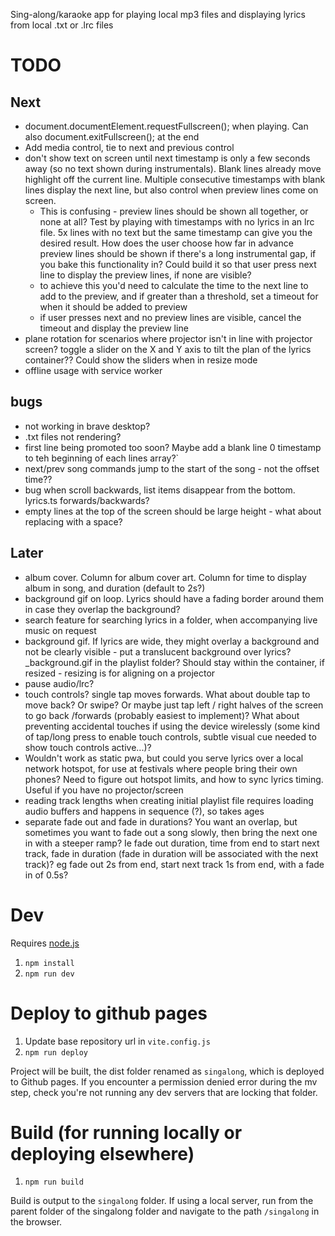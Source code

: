 Sing-along/karaoke app for playing local mp3 files and displaying lyrics from local .txt or .lrc files

# TODO

## Next
- document.documentElement.requestFullscreen(); when playing. Can also document.exitFullscreen(); at the end
- Add media control, tie to next and previous control
- don't show text on screen until next timestamp is only a few seconds away (so no text shown during instrumentals). Blank lines already move highlight off the current line. Multiple consecutive timestamps with blank lines display the next line, but also control when preview lines come on screen.  
  - This is confusing - preview lines should be shown all together, or none at all? Test by playing with timestamps with no lyrics in an lrc file. 5x lines with no text but the same timestamp can give you the desired result. How does the user choose how far in advance preview lines should be shown if there's a long instrumental gap, if you bake this functionality in? Could build it so that user press next line to display the preview lines, if none are visible?
  - to achieve this you'd need to calculate the time to the next line to add to the preview, and if greater than a threshold, set a timeout for when it should be added to preview
  - if user presses next and no preview lines are visible, cancel the timeout and display the preview line
- plane rotation for scenarios where projector isn't in line with projector screen? toggle a slider on the X and Y axis to tilt the plan of the lyrics container?? Could show the sliders when in resize mode
- offline usage with service worker

## bugs
- not working in brave desktop?
- .txt files not rendering?
- first line being promoted too soon? Maybe add a blank line 0 timestamp to teh beginning of each lines array?`
- next/prev song commands jump to the start of the song - not the offset time??
- bug when scroll backwards, list items disappear from the bottom. lyrics.ts forwards/backwards?
- empty lines at the top of the screen should be large height - what about replacing with a space?

## Later
- album cover. Column for album cover art. Column for time to display album in song, and duration (default to 2s?)
- background gif on loop. Lyrics should have a fading border around them in case they overlap the background?
- search feature for searching lyrics in a folder, when accompanying live music on request
- background gif. If lyrics are wide, they might overlay a background and not be clearly visible - put a translucent background over lyrics? _background.gif in the playlist folder? Should stay within the container, if resized - resizing is for aligning on a projector
- pause audio/lrc?
- touch controls? single tap moves forwards. What about double tap to move back? Or swipe? Or maybe just tap left / right halves of the screen to go back /forwards (probably easiest to implement)? What about preventing accidental touches if using the device wirelessly (some kind of tap/long press to enable touch controls, subtle visual cue needed to show touch controls active...)?
- Wouldn't work as static pwa, but could you serve lyrics over a local network hotspot, for use at festivals where people bring their own phones? Need to figure out hotspot limits, and how to sync lyrics timing. Useful if you have no projector/screen
- reading track lengths when creating initial playlist file requires loading audio buffers and happens in sequence (?), so takes ages
- separate fade out and fade in durations? You want an overlap, but sometimes you want to fade out a song slowly, then bring the next one in with a steeper ramp? Ie fade out duration, time from end to start next track, fade in duration (fade in duration will be associated with the next track)? eg fade out 2s from end, start next track 1s from end, with a fade in of 0.5s?

# Dev

Requires [node.js](https://nodejs.org)

1. `npm install`
1. `npm run dev` 

# Deploy to github pages

1. Update base repository url in `vite.config.js`
1. `npm run deploy`

Project will be built, the dist folder renamed as `singalong`, which is deployed to Github pages.
If you encounter a permission denied error during the mv step, check you're not running any dev servers that are locking that folder.

# Build (for running locally or deploying elsewhere)

1. `npm run build`

Build is output to the `singalong` folder. If using a local server, run from the parent folder of the singalong folder and navigate to the path `/singalong` in the browser.
